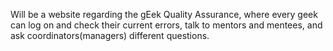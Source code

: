 Will be a website regarding the gEek Quality Assurance, where every geek can log on and check their current errors, talk to mentors and mentees, and ask coordinators(managers) different questions.
